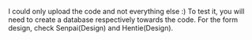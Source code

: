I could only upload the code and not everything else :)
To test it, you will need to create a database respectively towards the code.
For the form design, check Senpai(Design) and Hentie(Design).
